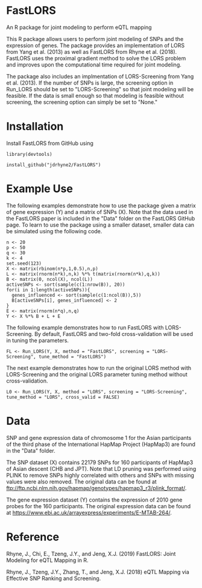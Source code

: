 # FastLORS
An R package for joint modeling to perform eQTL mapping

This R package allows users to perform joint modeling of SNPs and the expression of genes. The package provides an implementation of LORS from Yang et al. (2013) as well as FastLORS from Rhyne et al. (2018). FastLORS uses the proximal gradient method to solve the LORS problem and improves upon the computational time required for joint modeling.

The package also includes an implmentation of LORS-Screening from Yang et al. (2013).  If the number of SNPs is large, the screening option in Run_LORS should be set to "LORS-Screening" so that joint modeling will be feasible.  If the data is small enough so that modeling is feasible without screening, the screening option can simply be set to "None."

# Installation
Install FastLORS from GitHub using

```r{echo = FALSE, message = FALSE}
library(devtools)

install_github("jdrhyne2/FastLORS")
```

# Example Use

The following examples demonstrate how to use the package given a matrix of gene expression (Y) and a matrix of SNPs (X).  Note that the data used in the FastLORS paper is included in the "Data" folder on the FastLORS GitHub page.  To learn to use the package using a smaller dataset, smaller data can be simulated using the following code.

```r{echo = FALSE, message = FALSE}
n <- 20
p <- 50
q <- 30
k <- 4
set.seed(123)
X <- matrix(rbinom(n*p,1,0.5),n,p)
L <- matrix(rnorm(n*k),n,k) %*% t(matrix(rnorm(n*k),q,k))
B <- matrix(0, ncol(X), ncol(L))
activeSNPs <- sort(sample(c(1:nrow(B)), 20))
for(i in 1:length(activeSNPs)){
  genes_influenced <- sort(sample(c(1:ncol(B)),5))
  B[activeSNPs[i], genes_influenced] <- 2
}
E <- matrix(rnorm(n*q),n,q)
Y <- X %*% B + L + E
```

The following example demonstrates how to run FastLORS with LORS-Screening.  By default, FastLORS and two-fold cross-validation will be used in tuning the parameters.

```r{echo = FALSE, message = FALSE}
FL <- Run_LORS(Y, X, method = "FastLORS", screening = "LORS-Screening", tune_method = "FastLORS")
```
The next example demonstrates how to run the original LORS method with LORS-Screening and the original LORS parameter tuning method without cross-validation.

```r{echo = FALSE, message = FALSE}
L0 <- Run_LORS(Y, X, method = "LORS", screening = "LORS-Screening", tune_method = "LORS", cross_valid = FALSE)
```

# Data

SNP and gene expression data of chromosome 1 for the Asian participants of the third phase of the International HapMap Project (HapMap3) are found in the "Data" folder.

The SNP dataset (X) contains 22179 SNPs for 160 participants of HapMap3 of Asian descent (CHB and JPT).  Note that LD pruning was performed using PLINK to remove SNPs highly correlated with others and SNPs with missing values were also removed.  The original data can be found at ftp://ftp.ncbi.nlm.nih.gov/hapmap/genotypes/hapmap3_r3/plink_format/.

The gene expression dataset (Y) contains the expression of 2010 gene probes for the 160 participants.  The original expression data can be found at https://www.ebi.ac.uk/arrayexpress/experiments/E-MTAB-264/.  

# Reference

Rhyne, J., Chi, E., Tzeng, J.Y., and Jeng, X.J. (2019) FastLORS: Joint Modeling for eQTL Mapping in R.

Rhyne, J., Tzeng, J.Y., Zhang, T., and Jeng, X.J. (2018) eQTL Mapping via Effective SNP Ranking and Screening.
